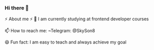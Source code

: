 ### Hi there 👋

⚡ About me ⚡
🌱 I am currently studying at frontend developer courses

📫 How to reach me: ~Telegram: @SkySon8

😄 Fun fact: I am easy to teach and always achieve my goal
<!--
**SkySon8/SkySon8** is a ✨ _special_ ✨ repository because its `README.md` (this file) appears on your GitHub profile.

Here are some ideas to get you started:

- 🔭 I’m currently working on ...
- 🌱 I’m currently learning ...
- 👯 I’m looking to collaborate on ...
- 🤔 I’m looking for help with ...
- 💬 Ask me about ...
- 📫 How to reach me: ...
- 😄 Pronouns: ...
- ⚡ Fun fact: ...
-->
